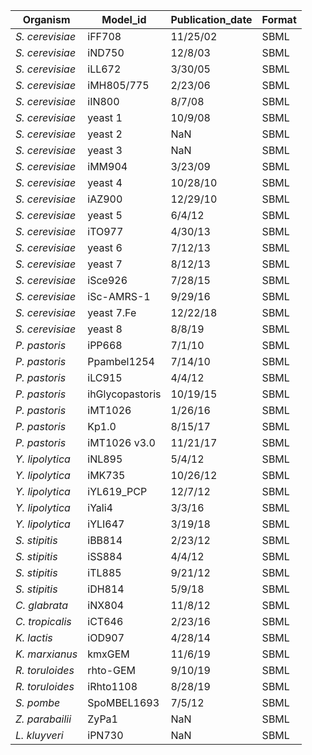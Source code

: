 | Organism | Model_id | Publication_date | Format |
|---|---|---|---|
| *S. cerevisiae* | iFF708 | 11/25/02 | SBML |
| *S. cerevisiae* | iND750 | 12/8/03 | SBML |
| *S. cerevisiae* | iLL672 | 3/30/05 | SBML |
| *S. cerevisiae* | iMH805/775 | 2/23/06 | SBML |
| *S. cerevisiae* | iIN800 | 8/7/08 | SBML |
| *S. cerevisiae* | yeast 1 | 10/9/08 | SBML |
| *S. cerevisiae* | yeast 2 | NaN | SBML |
| *S. cerevisiae* | yeast 3 | NaN | SBML |
| *S. cerevisiae* | iMM904 | 3/23/09 | SBML |
| *S. cerevisiae* | yeast 4 | 10/28/10 | SBML |
| *S. cerevisiae* | iAZ900 | 12/29/10 | SBML |
| *S. cerevisiae* | yeast 5 | 6/4/12 | SBML |
| *S. cerevisiae* | iTO977 | 4/30/13 | SBML |
| *S. cerevisiae* | yeast 6 | 7/12/13 | SBML |
| *S. cerevisiae* | yeast 7 | 8/12/13 | SBML |
| *S. cerevisiae* | iSce926 | 7/28/15 | SBML |
| *S. cerevisiae* | iSc-AMRS-1 | 9/29/16 | SBML |
| *S. cerevisiae* | yeast 7.Fe | 12/22/18 | SBML |
| *S. cerevisiae* | yeast 8 | 8/8/19 | SBML |
| *P. pastoris* | iPP668 | 7/1/10 | SBML |
| *P. pastoris* | Ppambel1254 | 7/14/10 | SBML |
| *P. pastoris* | iLC915 | 4/4/12 | SBML |
| *P. pastoris* | ihGlycopastoris | 10/19/15 | SBML |
| *P. pastoris* | iMT1026 | 1/26/16 | SBML |
| *P. pastoris* | Kp1.0 | 8/15/17 | SBML |
| *P. pastoris* | iMT1026 v3.0 | 11/21/17 | SBML |
| *Y. lipolytica* | iNL895 | 5/4/12 | SBML |
| *Y. lipolytica* | iMK735 | 10/26/12 | SBML |
| *Y. lipolytica* | iYL619_PCP | 12/7/12 | SBML |
| *Y. lipolytica* | iYali4 | 3/3/16 | SBML |
| *Y. lipolytica* | iYLI647 | 3/19/18 | SBML |
| *S. stipitis* | iBB814 | 2/23/12 | SBML |
| *S. stipitis* | iSS884 | 4/4/12 | SBML |
| *S. stipitis* | iTL885 | 9/21/12 | SBML |
| *S. stipitis* | iDH814 | 5/9/18 | SBML |
| *C. glabrata* | iNX804 | 11/8/12 | SBML |
| *C. tropicalis* | iCT646 | 2/23/16 | SBML |
| *K. lactis* | iOD907 | 4/28/14 | SBML |
| *K. marxianus* | kmxGEM | 11/6/19 | SBML |
| *R. toruloides* | rhto-GEM | 9/10/19 | SBML |
| *R. toruloides* | iRhto1108 | 8/28/19 | SBML |
| *S. pombe* | SpoMBEL1693 | 7/5/12 | SBML |
| *Z. parabailii* | ZyPa1 | NaN | SBML |
| *L. kluyveri* | iPN730 | NaN | SBML |
